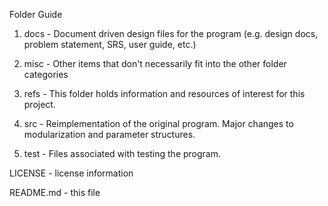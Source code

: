 Folder Guide

1. docs - Document driven design files for the program (e.g. design docs, problem statement, SRS, user guide, etc.)

2. misc - Other items that don't necessarily fit into the other folder categories

3. refs - This folder holds information and resources of interest for this project.

4. src - Reimplementation of the original program. Major changes to modularization and parameter structures.

5. test - Files associated with testing the program.

LICENSE - license information

README.md - this file
